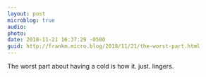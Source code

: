 ```yaml
---
layout: post
microblog: true
audio: 
photo: 
date: 2018-11-21 16:37:29 -0500
guid: http://frankm.micro.blog/2018/11/21/the-worst-part.html
---
```

The worst part about having a cold is how it. just. lingers.
